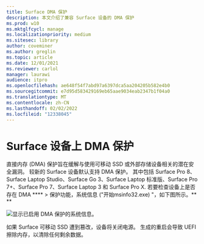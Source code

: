 ```yaml
---
title: Surface DMA 保护
description: 本文介绍了兼容 Surface 设备的 DMA 保护
ms.prod: w10
ms.mktglfcycl: manage
ms.localizationpriority: medium
ms.sitesec: library
author: coveminer
ms.author: greglin
ms.topic: article
ms.date: 12/01/2021
ms.reviewer: carlol
manager: laurawi
audience: itpro
ms.openlocfilehash: ae648f54f7abd97a6397dca5aa204205b582e4b0
ms.sourcegitcommit: e7d95d583429169eb65aae9034eab2347b1f04a0
ms.translationtype: MT
ms.contentlocale: zh-CN
ms.lasthandoff: 02/02/2022
ms.locfileid: "12338045"
---
```

# <a name="dma-protection-on-surface-devices"></a>Surface 设备上 DMA 保护

直接内存 (DMA) 保护旨在缓解与使用可移动 SSD 或外部存储设备相关的潜在安全漏洞。 较新的 Surface 设备默认支持 DMA 保护。 其中包括 Surface Pro 8、Surface Laptop Studio、Surface Go 3、Surface Laptop 标准版、Surface Pro 7+、Surface Pro 7、Surface Laptop 3 和 Surface Pro X. 若要检查设备上是否存在 DMA **** >  保护功能，系统信息 ("开始msinfo32.exe) "，如下图所示。** **

![显示已启用 DMA 保护的系统信息。](images/systeminfodma.png)

如果 Surface 可移动 SSD 遭到篡改，设备将关闭电源。 生成的重启会导致 UEFI 擦除内存，以清除任何剩余数据。
